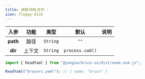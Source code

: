 ```yaml
---
title: 读取YAML文件 💧
icon: floppy-disk
---
```


入参|功能|类型|默认|说明
:-:|:-:|:-:|:-:|-
**path**|路径|`String`|`""`
**dir**|上下文|`String`|`process.cwd()`

```js
import { ReadYaml } from "@yangzw/bruce-us/dist/node.esm.js";

ReadYaml("brucerc.yaml"); // { name: "bruce" }
```